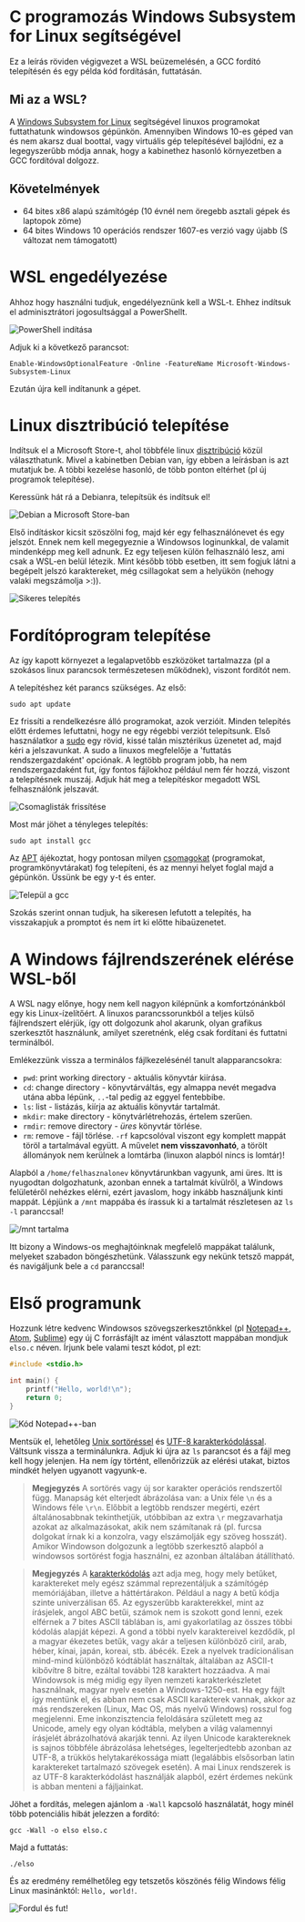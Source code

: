 # C programozás Windows Subsystem for Linux segítségével

Ez a leírás röviden végigvezet a WSL beüzemelésén, a GCC fordító telepítésén és egy példa kód fordításán, futtatásán.

## Mi az a WSL?

A [Windows Subsystem for Linux][wsl_wiki] segítségével linuxos programokat futtathatunk windowsos gépünkön. Amennyiben Windows 10-es géped van és nem akarsz dual boottal, vagy virtuális gép telepítésével bajlódni, ez a legegyszerűbb módja annak, hogy a kabinethez hasonló környezetben a GCC fordítóval dolgozz.

## Követelmények

* 64 bites x86 alapú számítógép (10 évnél nem öregebb asztali gépek és laptopok zöme)
* 64 bites Windows 10 operációs rendszer 1607-es verzió vagy újabb (S változat nem támogatott)


# WSL engedélyezése

Ahhoz hogy használni tudjuk, engedélyeznünk kell a WSL-t. Ehhez indítsuk el adminisztrátori jogosultsággal a PowerShellt.

![PowerShell indítása][start_powershell]

Adjuk ki a következő parancsot:

    Enable-WindowsOptionalFeature -Online -FeatureName Microsoft-Windows-Subsystem-Linux

Ezután újra kell indítanunk a gépet.


# Linux disztribúció telepítése

Indítsuk el a Microsoft Store-t, ahol többféle linux [disztribúció][linux-distro] közül választhatunk. Mivel a kabinetben Debian van, így ebben a leírásban is azt mutatjuk be. A többi kezelése hasonló, de több ponton eltérhet (pl új programok telepítése).

Keressünk hát rá a Debianra, telepítsük és indítsuk el!

![Debian a Microsoft Store-ban][ms_store_debian]

Első indításkor kicsit szöszölni fog, majd kér egy felhasználónevet és egy jelszót. Ennek nem kell megegyeznie a Windowsos loginunkkal, de valamit mindenképp meg kell adnunk. Ez egy teljesen külön felhasználó lesz, ami csak a WSL-en belül létezik. Mint később több esetben, itt sem fogjuk látni a begépelt jelszó karaktereket, még csillagokat sem a helyükön (nehogy valaki megszámolja >:)).

![Sikeres telepítés][debian_after_install]


# Fordítóprogram telepítése

Az így kapott környezet a legalapvetőbb eszközöket tartalmazza (pl a szokásos linux parancsok természetesen működnek), viszont fordítót nem.

A telepítéshez két parancs szükséges. Az első:

    sudo apt update
    
Ez frissíti a rendelkezésre álló programokat, azok verzióit. Minden telepítés előtt érdemes lefuttatni, hogy ne egy régebbi verziót telepítsunk. Első használatkor a [sudo][sudo_wiki] egy rövid, kissé talán misztérikus üzenetet ad, majd kéri a jelszavunkat. A sudo a linuxos megfelelője a 'futtatás rendszergazdaként' opciónak. A legtöbb program jobb, ha nem rendszergazdaként fut, így fontos fájlokhoz például nem fér hozzá, viszont a telepítésnek muszáj. Adjuk hát meg a telepítéskor megadott WSL felhasználónk jelszavát.

![Csomaglisták frissítése][apt_update]

Most már jöhet a tényleges telepítés:

    sudo apt install gcc
    
Az [APT][apt_wiki] ájékoztat, hogy pontosan milyen [csomagokat][package_manager_wiki] (programokat, programkönyvtárakat) fog telepíteni, és az mennyi helyet foglal majd a gépünkön. Üssünk be egy <kbd>y</kbd>-t és enter. 

![Települ a gcc][gcc_installing]

Szokás szerint onnan tudjuk, ha sikeresen lefutott a telepítés, ha visszakapjuk a promptot és nem írt ki előtte hibaüzenetet.


# A Windows fájlrendszerének elérése WSL-ből

A WSL nagy előnye, hogy nem kell nagyon kilépnünk a komfortzónánkból egy kis Linux-ízelítőért. A linuxos parancssorunkból a teljes külső fájlrendszert elérjük, így ott dolgozunk ahol akarunk, olyan grafikus szerkesztőt használunk, amilyet szeretnénk, elég csak fordítani és futtatni terminálból.

Emlékezzünk vissza a terminálos fájlkezelésénél tanult alapparancsokra:

* `pwd`: print working directory - aktuális könyvtár kiírása.
* `cd`: change directory - könyvtárváltás, egy almappa nevét megadva utána abba lépünk, `..`-tal pedig az eggyel fentebbibe.
* `ls`: list - listázás, kiírja az aktuális könyvtár tartalmát.
* `mkdir`: make directory - könytvárlétrehozás, értelem szerűen.
* `rmdir`: remove directory - *üres* könyvtár törlése.
* `rm`: remove - fájl törlése. `-rf` kapcsolóval viszont egy komplett mappát töröl a tartalmával együtt. A művelet **nem visszavonható**, a törölt állományok nem kerülnek a lomtárba (linuxon alapból nincs is lomtár)!

Alapból a `/home/felhasznalonev` könyvtárunkban vagyunk, ami üres. Itt is nyugodtan dolgozhatunk, azonban ennek a tartalmát kívülről, a Windows felületéről nehézkes elérni, ezért javaslom, hogy inkább használjunk kinti mappát. Lépjünk a `/mnt` mappába és írassuk ki a tartalmát részletesen az `ls -l` paranccsal!

![/mnt tartalma][mnt_contents]

Itt bizony a Windows-os meghajtóinknak megfelelő mappákat találunk, melyeket szabadon böngészhetünk. Válasszunk egy nekünk tetsző mappát, és navigáljunk bele a `cd` paranccsal!


# Első programunk

Hozzunk létre kedvenc Windowsos szövegszerkesztőnkkel (pl [Notepad++][npp_website], [Atom][atom_website], [Sublime][sublime_website]) egy új C forrásfájlt az imént választott mappában mondjuk `elso.c` néven. Írjunk bele valami teszt kódot, pl ezt:

```C
#include <stdio.h>

int main() {
    printf("Hello, world!\n");
    return 0;
}
```

![Kód Notepad++-ban][code_npp]

Mentsük el, lehetőleg [Unix sortöréssel][newline_wiki] és [UTF-8 karakterkódolással][utf8_wiki]. Váltsunk vissza a terminálunkra. Adjuk ki újra az `ls` parancsot és a fájl meg kell hogy jelenjen. Ha nem így történt, ellenőrizzük az elérési utakat, biztos mindkét helyen ugyanott vagyunk-e.

> **Megjegyzés** A sortörés vagy új sor karakter operációs rendszertől függ. Manapság két elterjedt ábrázolása van: a Unix féle `\n` és a Windows féle `\r\n`. Előbbit a legtöbb rendszer megérti, ezért általánosabbnak tekinthetjük, utóbbiban az extra `\r` megzavarhatja azokat az alkalmazásokat, akik nem számítanak rá (pl. furcsa dolgokat írnak ki a konzolra, vagy elszámolják egy szöveg hosszát). Amikor Windowson dolgozunk a legtöbb szerkesztő alapból a windowsos sortörést fogja használni, ez azonban általában átállítható.

> **Megjegyzés** A [karakterkódolás][codepage_wiki] azt adja meg, hogy mely betűket, karaktereket mely egész számmal reprezentáljuk a számítógép memóriájában, illetve a háttértárakon. Például a nagy `A` betű kódja szinte univerzálisan 65. Az egyszerűbb karakterekkel, mint az írásjelek, angol ABC betűi, számok nem is szokott gond lenni, ezek elférnek a 7 bites ASCII táblában is, ami gyakorlatilag az összes többi kódolás alapját képezi.
> A gond a többi nyelv karaktereivel kezdődik, pl a magyar ékezetes betűk, vagy akár a teljesen különböző ciril, arab, héber, kínai, japán, koreai, stb. ábécék. Ezek a nyelvek tradícionálisan mind-mind különböző kódtáblát használtak, általában az ASCII-t kibővítre 8 bitre, ezáltal további 128 karaktert hozzáadva. A mai Windowsok is még midig egy ilyen nemzeti karakterkészletet használnak, magyar nyelv esetén a Windows-1250-est. Ha egy fájlt így mentünk el, és abban nem csak ASCII karakterek vannak, akkor az más rendszereken (Linux, Mac OS, más nyelvű Windows) rosszul fog megjelenni.
> Eme inkonzisztencia feloldására született meg az Unicode, amely egy olyan kódtábla, melyben a világ valamennyi írásjelét ábrázolhatóvá akarják tenni. Az ilyen Unicode karaktereknek is sajnos többféle ábrázolása lehetséges, legelterjedtebb azonban az UTF-8, a trükkös helytakarékossága miatt (legalábbis elsősorban latin karaktereket tartalmazó szövegek esetén). A mai Linux rendszerek is az UTF-8 karakterkódolást használják alapból, ezért érdemes nekünk is abban menteni a fájljainkat.

Jöhet a fordítás, melegen ajánlom a `-Wall` kapcsoló használatát, hogy minél több potenciális hibát jelezzen a fordító:

    gcc -Wall -o elso elso.c

Majd a futtatás:

    ./elso
    
És az eredmény remélhetőleg egy tetszetős köszönés félig Windows félig Linux masinánktól: `Hello, world!`.

![Fordul és fut!][compile_and_run]

[start_powershell]: img/Screenshot_6.png
[ms_store_debian]: img/Screenshot_7.png
[debian_after_install]: img/Screenshot_9.png
[apt_update]: img/Screenshot_10.png
[gcc_installing]: img/Screenshot_11.png
[mnt_contents]: img/Screenshot_12.png
[code_npp]: img/Screenshot_14.png
[compile_and_run]: img/Screenshot_13.png

[linux-distro]: https://hu.wikipedia.org/wiki/Linux-disztrib%C3%BAci%C3%B3
[sudo_wiki]: https://hu.wikipedia.org/wiki/Sudo
[apt_wiki]: https://hu.wikipedia.org/wiki/Advanced_Packaging_Tool
[package_manager_wiki]: https://en.wikipedia.org/wiki/Package_manager
[npp_website]: https://notepad-plus-plus.org/
[sublime_website]: https://www.sublimetext.com/
[atom_website]: https://atom.io/
[wsl_wiki]: https://en.wikipedia.org/wiki/Windows_Subsystem_for_Linux
[newline_wiki]: https://en.wikipedia.org/wiki/Newline
[utf8_wiki]: https://hu.wikipedia.org/wiki/UTF-8
[codepage_wiki]: https://hu.wikipedia.org/wiki/Karakterk%C3%B3dol%C3%A1s
